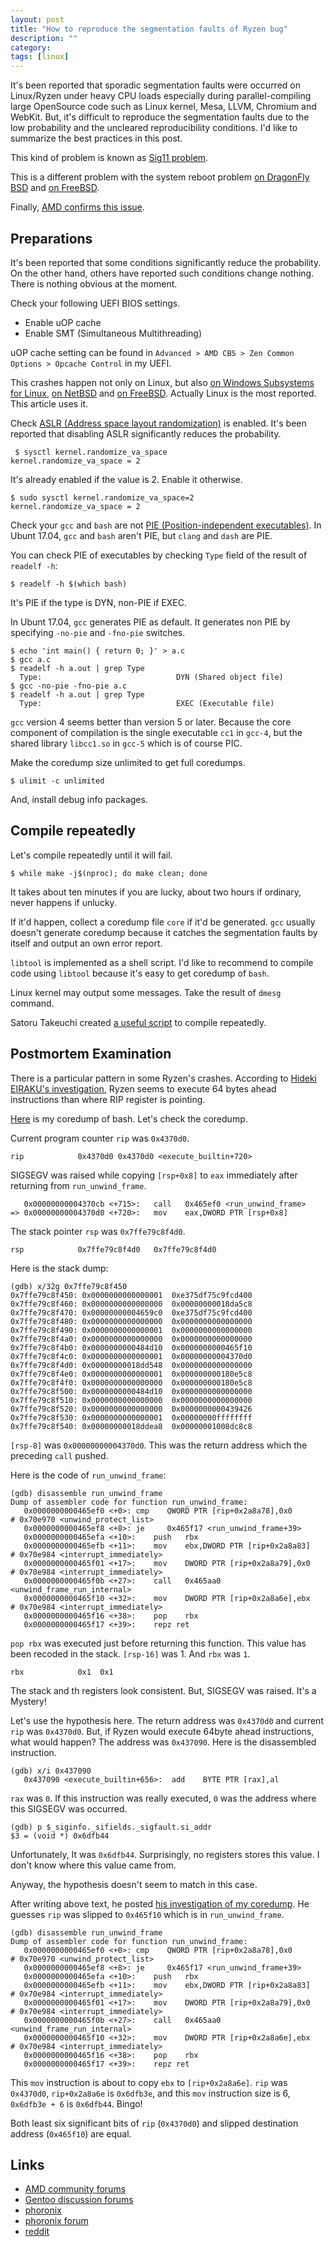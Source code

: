 ```yaml
---
layout: post
title: "How to reproduce the segmentation faults of Ryzen bug"
description: ""
category: 
tags: [linux]
---
```


It's been reported that sporadic segmentation faults were occurred on Linux/Ryzen
under heavy CPU loads especially during parallel-compiling large
OpenSource code such as Linux kernel, Mesa, LLVM, Chromium and WebKit.
But, it's difficult to reproduce the segmentation faults due to the
low probability and the uncleared reproducibility conditions.
I'd like to summarize the best practices in this post.

This kind of problem is known as [Sig11 problem](http://bitwizard.nl/sig11).

This is a different problem with the system reboot problem
[on DragonFly BSD](http://gitweb.dragonflybsd.org/dragonfly.git/commitdiff/b48dd28447fc8ef62fbc963accd301557fd9ac20)
and [on FreeBSD](https://bugs.freebsd.org/bugzilla/show_bug.cgi?id=219399).

Finally, [AMD confirms this issue](http://www.phoronix.com/scan.php?page=news_item&px=Ryzen-Segv-Response).

## Preparations

It's been reported that some conditions significantly reduce the probability.
On the other hand, others have reported such conditions change nothing.
There is nothing obvious at the moment.

Check your following UEFI BIOS settings.

* Enable uOP cache
* Enable SMT (Simultaneous Multithreading)

uOP cache setting can be found in `Advanced > AMD CBS > Zen Common Options > Opcache Control` in my UEFI.

This crashes happen not only on Linux,
but also [on Windows Subsystems for Linux](https://community.amd.com/thread/215773?start=75&tstart=0),
[on NetBSD](https://twitter.com/oshimyja/status/872099591759507457)
and [on FreeBSD](https://bugs.freebsd.org/bugzilla/show_bug.cgi?id=221029).
Actually Linux is the most reported.
This article uses it.

Check [ASLR (Address space layout randomization)](https://en.wikipedia.org/wiki/Address_space_layout_randomization) is enabled.
It's been reported that disabling ASLR significantly reduces the probability.

~~~
 $ sysctl kernel.randomize_va_space
kernel.randomize_va_space = 2
~~~
It's already enabled if the value is 2.
Enable it otherwise.

~~~
$ sudo sysctl kernel.randomize_va_space=2
kernel.randomize_va_space = 2
~~~

Check your `gcc` and `bash` are not
[PIE (Position-independent executables)](https://en.wikipedia.org/wiki/Position-independent_code#Position-independent_executables).
In Ubunt 17.04, `gcc` and `bash` aren't PIE, but `clang` and `dash` are PIE.

You can check PIE of executables by checking `Type` field of the result of `readelf -h`: 

~~~
$ readelf -h $(which bash) 
~~~

It's PIE if the type is DYN, non-PIE if EXEC.

In Ubunt 17.04, `gcc` generates PIE as default. 
It generates non PIE by specifying `-no-pie` and `-fno-pie` switches.

~~~
$ echo 'int main() { return 0; }' > a.c
$ gcc a.c
$ readelf -h a.out | grep Type
  Type:                              DYN (Shared object file)
$ gcc -no-pie -fno-pie a.c
$ readelf -h a.out | grep Type
  Type:                              EXEC (Executable file)
~~~

`gcc` version 4 seems better than version 5 or later.
Because the core component of compilation is the single executable `cc1` in `gcc-4`,
but the shared library `libcc1.so` in `gcc-5` which is of course PIC.

Make the coredump size unlimited to get full coredumps.

~~~
$ ulimit -c unlimited
~~~

And, install debug info packages.


## Compile repeatedly

Let's compile repeatedly until it will fail.

~~~
$ while make -j$(nproc); do make clean; done
~~~

It takes about ten minutes if you are lucky, about two hours if ordinary, never happens if unlucky.

If it'd happen, collect a coredump file `core` if it'd be generated.
`gcc` usually doesn't generate coredump because it catches the segmentation faults by itself and output an own error report.

`libtool` is implemented as a shell script.
I'd like to recommend to compile code using `libtool` because it's easy to get coredump of `bash`.

Linux kernel may output some messages. Take the result of `dmesg` command.

Satoru Takeuchi created [a useful script](https://gist.github.com/satoru-takeuchi/23afbf565c2d97c3ef16e5d46d11f5bf) to compile repeatedly.


## Postmortem Examination

There is a particular pattern in some Ryzen's crashes.
According to [Hideki EIRAKU's investigation](http://www.e-hdk.com/diary/d201706c.html#20-2),
Ryzen seems to execute 64 bytes ahead instructions than where RIP register is pointing.

[Here](https://gist.github.com/fujii/a5411f523b0072beae22cda0f3858e58) is my coredump of bash.
Let's check the coredump.

Current program counter `rip` was `0x4370d0`.

~~~
rip            0x4370d0	0x4370d0 <execute_builtin+720>
~~~
SIGSEGV was raised while copying `[rsp+0x8]` to `eax` immediately after returning from `run_unwind_frame`.

~~~
   0x00000000004370cb <+715>:	call   0x465ef0 <run_unwind_frame>
=> 0x00000000004370d0 <+720>:	mov    eax,DWORD PTR [rsp+0x8]
~~~

The stack pointer `rsp` was `0x7ffe79c8f4d0`.

~~~
rsp            0x7ffe79c8f4d0	0x7ffe79c8f4d0
~~~
Here is the stack dump:

~~~
(gdb) x/32g 0x7ffe79c8f450
0x7ffe79c8f450:	0x0000000000000001	0xe375df75c9fcd400
0x7ffe79c8f460:	0x0000000000000000	0x00000000018da5c8
0x7ffe79c8f470:	0x00000000004659c0	0xe375df75c9fcd400
0x7ffe79c8f480:	0x0000000000000000	0x0000000000000000
0x7ffe79c8f490:	0x0000000000000001	0x0000000000000000
0x7ffe79c8f4a0:	0x0000000000000000	0x0000000000000000
0x7ffe79c8f4b0:	0x0000000000484d10	0x0000000000465f10
0x7ffe79c8f4c0:	0x0000000000000001	0x00000000004370d0
0x7ffe79c8f4d0:	0x00000000018dd548	0x0000000000000000
0x7ffe79c8f4e0:	0x0000000000000001	0x000000000180e5c8
0x7ffe79c8f4f0:	0x0000000000000000	0x000000000180e5c8
0x7ffe79c8f500:	0x0000000000484d10	0x0000000000000000
0x7ffe79c8f510:	0x0000000000000000	0x0000000000000000
0x7ffe79c8f520:	0x0000000000000000	0x0000000000439426
0x7ffe79c8f530:	0x0000000000000001	0x00000000ffffffff
0x7ffe79c8f540:	0x00000000018ddea8	0x00000001008dc8c8
~~~
`[rsp-8]` was `0x00000000004370d0`.
This was the return address which the preceding `call` pushed.

Here is the code of `run_unwind_frame`:

~~~
(gdb) disassemble run_unwind_frame
Dump of assembler code for function run_unwind_frame:
   0x0000000000465ef0 <+0>:	cmp    QWORD PTR [rip+0x2a8a78],0x0        # 0x70e970 <unwind_protect_list>
   0x0000000000465ef8 <+8>:	je     0x465f17 <run_unwind_frame+39>
   0x0000000000465efa <+10>:	push   rbx
   0x0000000000465efb <+11>:	mov    ebx,DWORD PTR [rip+0x2a8a83]        # 0x70e984 <interrupt_immediately>
   0x0000000000465f01 <+17>:	mov    DWORD PTR [rip+0x2a8a79],0x0        # 0x70e984 <interrupt_immediately>
   0x0000000000465f0b <+27>:	call   0x465aa0 <unwind_frame_run_internal>
   0x0000000000465f10 <+32>:	mov    DWORD PTR [rip+0x2a8a6e],ebx        # 0x70e984 <interrupt_immediately>
   0x0000000000465f16 <+38>:	pop    rbx
   0x0000000000465f17 <+39>:	repz ret 
~~~
`pop rbx` was executed just before returning this function.
This value has been recoded in the stack.
`[rsp-16]` was 1.
And `rbx` was `1`.

~~~
rbx            0x1	0x1
~~~

The stack and th registers look consistent.
But, SIGSEGV was raised. It's a Mystery!

Let's use the hypothesis here.
The return address was `0x4370d0` and current `rip` was `0x4370d0`.
But, if Ryzen would execute 64byte ahead instructions, what would happen?
The address was `0x437090`.
Here is the disassembled instruction.

~~~
(gdb) x/i 0x437090
   0x437090 <execute_builtin+656>:	add    BYTE PTR [rax],al
~~~

`rax` was `0`.
If this instruction was really executed, `0` was the address where this SIGSEGV was occurred.

~~~
(gdb) p $_siginfo._sifields._sigfault.si_addr
$3 = (void *) 0x6dfb44
~~~
Unfortunately, It was `0x6dfb44`.
Surprisingly, no registers stores this value.
I don't know where this value came from.

Anyway, the hypothesis doesn't seem to match in this case.

After writing above text, he posted [his investigation of my coredump](http://www.e-hdk.com/diary/d201707a.html#03-1).
He guesses `rip` was slipped to `0x465f10` which is in `run_unwind_frame`.

~~~
(gdb) disassemble run_unwind_frame
Dump of assembler code for function run_unwind_frame:
   0x0000000000465ef0 <+0>:	cmp    QWORD PTR [rip+0x2a8a78],0x0        # 0x70e970 <unwind_protect_list>
   0x0000000000465ef8 <+8>:	je     0x465f17 <run_unwind_frame+39>
   0x0000000000465efa <+10>:	push   rbx
   0x0000000000465efb <+11>:	mov    ebx,DWORD PTR [rip+0x2a8a83]        # 0x70e984 <interrupt_immediately>
   0x0000000000465f01 <+17>:	mov    DWORD PTR [rip+0x2a8a79],0x0        # 0x70e984 <interrupt_immediately>
   0x0000000000465f0b <+27>:	call   0x465aa0 <unwind_frame_run_internal>
   0x0000000000465f10 <+32>:	mov    DWORD PTR [rip+0x2a8a6e],ebx        # 0x70e984 <interrupt_immediately>
   0x0000000000465f16 <+38>:	pop    rbx
   0x0000000000465f17 <+39>:	repz ret 
~~~
This `mov` instruction is about to copy `ebx` to `[rip+0x2a8a6e]`.
`rip` was `0x4370d0`,
`rip+0x2a8a6e` is `0x6dfb3e`,
and this `mov` instruction size is 6,
`0x6dfb3e + 6` is `0x6dfb44`.
Bingo!


Both least six significant bits of `rip` (`0x4370d0`) and slipped destination address (`0x465f10`) are equal.


## Links

* [AMD community forums](https://community.amd.com/thread/215773)
* [Gentoo discussion forums](https://forums.gentoo.org/viewtopic-t-1061546-start-0-postdays-0-postorder-asc-highlight-.html)
* [phoronix](https://www.phoronix.com/scan.php?page=news_item&px=Ryzen-Compiler-Issues)
* [phoronix forum](https://www.phoronix.com/forums/forum/hardware/processors-memory/955368-some-ryzen-linux-users-are-facing-issues-with-heavy-compilation-loads)
* [reddit](https://redd.it/6f08mb)
